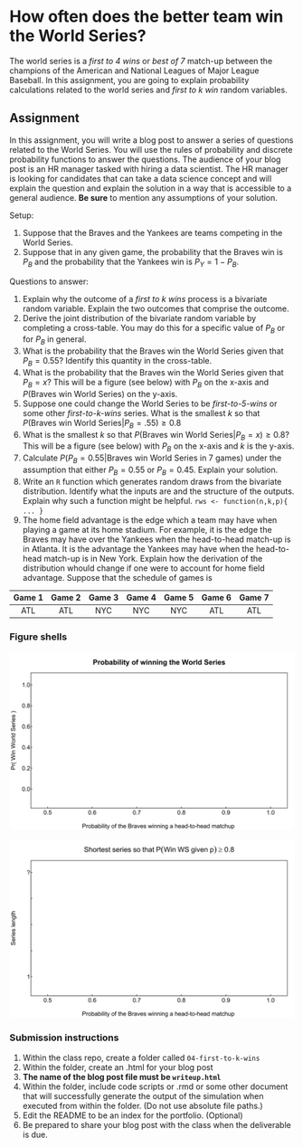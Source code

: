How often does the better team win the World Series?
====================================================

The world series is a *first to 4 wins* or *best of 7* match-up between the champions of the
American and National Leagues of Major League Baseball. In this
assignment, you are going to explain probability calculations related to
the world series and *first to k win* random variables.

Assignment
----------

In this assignment, you will write a blog post to answer a series of
questions related to the World Series. You will use the rules of
probability and discrete probability functions to answer the questions.
The audience of your blog post is an HR manager tasked with hiring a
data scientist. The HR manager is looking for candidates that can take a
data science concept and will explain the question and explain the
solution in a way that is accessible to a general audience. **Be sure**
to mention any assumptions of your solution.

Setup:

1.  Suppose that the Braves and the Yankees are teams competing in the
    World Series.
2.  Suppose that in any given game, the probability that the Braves win
    is *P*<sub>*B*</sub> and the probability that the Yankees win is
    *P*<sub>*Y*</sub> = 1 − *P*<sub>*B*</sub>.

Questions to answer:

1.  Explain why the outcome of a *first to k wins* process is a bivariate random variable.  Explain the two outcomes that comprise the outcome.
1.  Derive the joint distribution of the bivariate random variable by completing a cross-table.  You may do this for a specific value of *P*<sub>*B*</sub> or for *P*<sub>*B*</sub> in general.
1.  What is the probability that the Braves win the World Series given
    that *P*<sub>*B*</sub> = 0.55?  Identify this quantity in the cross-table.
1.  What is the probability that the Braves win the World Series given
    that *P*<sub>*B*</sub> = *x*? This will be a figure (see below) with
    *P*<sub>*B*</sub> on the x-axis and *P*(Braves win World Series) on
    the y-axis.
1.  Suppose one could change the World Series to be *first-to-5-wins* or some
    other *first-to-k-wins* series. What is the smallest *k* so that
    *P*(Braves win World Series\|*P*<sub>*B*</sub> = .55) ≥ 0.8
1.  What is the smallest *k* so that
    *P*(Braves win World Series\|*P*<sub>*B*</sub> = *x*) ≥ 0.8? This
    will be a figure (see below) with *P*<sub>*B*</sub> on the x-axis
    and *k* is the y-axis.
1.  Calculate
    *P*(*P*<sub>*B*</sub> = 0.55\|Braves win World Series in 7 games)
    under the assumption that either *P*<sub>*B*</sub> = 0.55 or
    *P*<sub>*B*</sub> = 0.45. Explain your solution.
1.  Write an `R` function which generates random draws from the bivariate distribution.  Identify what the inputs are and the structure of the outputs. Explain why such a function might be helpful. `rws <- function(n,k,p){ ... }`
1.  The home field advantage is the edge which a team may have when playing a game at its home stadium. For example, it is the edge the Braves may have over the Yankees when the head-to-head match-up is in Atlanta. It is the advantage the Yankees may have when the head-to-head match-up is in New York.  Explain how the derivation of the distribution whould change if one were to account for home field advantage.  Suppose that the schedule of games is

| Game 1 | Game 2 | Game 3 | Game 4 | Game 5 | Game 6 | Game 7 |
|:------:|:------:|:------:|:------:|:------:|:------:|:------:|
|  ATL   |  ATL   |  NYC   |  NYC   |  NYC   |  ATL   |  ATL   |



### Figure shells

![](./assets/probability-win-world-series.svg)

![](./assets/world-series-length-for-80pct-prob.svg)

### Submission instructions

1.  Within the class repo, create a
    folder called `04-first-to-k-wins`
2.  Within the folder, create an .html for your blog post
3.  **The name of the blog post file must be `writeup.html`**
4.  Within the folder, include code scripts or .rmd or some other
    document that will successfully generate the output of the
    simulation when executed from within the folder. (Do not use
    absolute file paths.)
5.  Edit the README to be an index for the portfolio. (Optional)  
6.  Be prepared to share your blog post with the class when the
    deliverable is due.